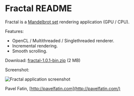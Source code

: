 Fractal README
============

Fractal is a [Mandelbrot set](http://en.wikipedia.org/wiki/Mandelbrot_set "Mandelbrot set - Wikipedia") rendering application (GPU / CPU).

Features:

* OpenCL / Multithreaded / Singlethreaded renderer.
* Incremental rendering.
* Smooth scrolling.

Download: [fractal-1.0.1-bin.zip](https://github.com/pavelfatin/fractal/releases/download/v1.0.1/fractal-1.0.1-bin.zip) (2 MB)

Screenshot:

![Fractal application screenshot](https://raw.github.com/pavelfatin/fractal/master/images/fractal.png)

Pavel Fatin, [http://pavelfatin.com](http://pavelfatin.com/)
